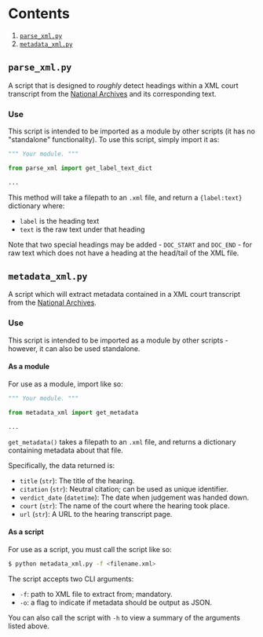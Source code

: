# Contents
1. [`parse_xml.py`](#parse_xmlpy)
2. [`metadata_xml.py`](#metadata_xmlpy)

## `parse_xml.py`

A script that is designed to _roughly_ detect headings within a XML court transcript from the [National Archives](https://caselaw.nationalarchives.gov.uk/) and its corresponding text.

### Use

This script is intended to be imported as a module by other scripts (it has no "standalone" functionality). To use this script, simply import it as:

```python
""" Your module. """

from parse_xml import get_label_text_dict

...
```

This method will take a filepath to an `.xml` file, and return a `{label:text}` dictionary where:
- `label` is the heading text
- `text` is the raw text under that heading

Note that two special headings may be added - `DOC_START` and `DOC_END` - for raw text which does not have a heading at the head/tail of the XML file.

## `metadata_xml.py`

A script which will extract metadata contained in a XML court transcript from the [National Archives](https://caselaw.nationalarchives.gov.uk/).

### Use

This script is intended to be imported as a module by other scripts - however, it can also be used standalone.

#### As a module

For use as a module, import like so:

```python
""" Your module. """

from metadata_xml import get_metadata

...
```

`get_metadata()` takes a filepath to an `.xml` file, and returns a dictionary containing metadata about that file.

Specifically, the data returned is:
- `title` (`str`): The title of the hearing.
- `citation` (`str`): Neutral citation; can be used as unique identifier.
- `verdict_date` (`datetime`): The date when judgement was handed down.
- `court` (`str`): The name of the court where the hearing took place.
- `url` (`str`): A URL to the hearing transcript page.

#### As a script

For use as a script, you must call the script like so:

```bash
$ python metadata_xml.py -f <filename.xml>
```

The script accepts two CLI arguments:

- `-f`: path to XML file to extract from; mandatory.
- `-o`: a flag to indicate if metadata should be output as JSON.

You can also call the script with `-h` to view a summary of the arguments listed above.
